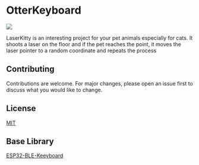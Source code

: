# OtterKeyboard
![](/Resources/otterKeyBoard.jpg)

LaserKitty is an interesting project for your pet animals especially for cats. It shoots a laser on the floor and if the pet reaches the point, it moves the laser pointer to a random coordinate and repeats the process 

## Contributing
Contributions are welcome. For major changes, please open an issue first to discuss what you would like to change.

## License
[MIT](https://choosealicense.com/licenses/mit/)

## Base Library 
[ESP32-BLE-Keeyboard](https://github.com/T-vK/ESP32-BLE-Keyboard)
